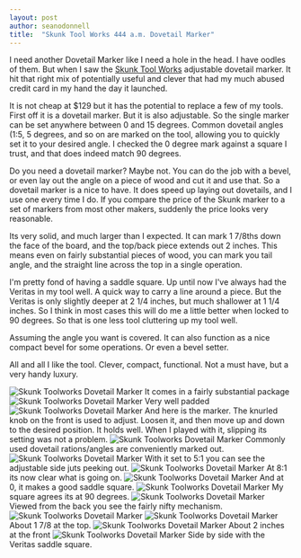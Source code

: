 ```yaml
---
layout: post
author: seanodonnell
title:  "Skunk Tool Works 444 a.m. Dovetail Marker"
---
```


I need another Dovetail Marker like I need a hole in the head. I have oodles of them. But when I saw the [Skunk Tool Works](https://www.skunktoolworks.com/product-page/no-444-am) adjustable dovetail marker. It hit that right mix of potentially useful and clever that had my much abused credit card in my hand the day it launched.

It is not cheap at $129 but it has the potential to replace a few of my tools.
First off it is a dovetail marker. But it is also adjustable. So the single marker can be set anywhere between 0 and 15 degrees. Common dovetail angles (1:5, 5 degrees, and so on are marked on the tool, allowing you to quickly set it to your desired angle. I checked the 0 degree mark against a square I trust, and that does indeed match 90 degrees. 

Do you need a dovetail marker? Maybe not. You can do the job with a bevel, or even lay out the angle on a piece of wood and cut it and use that. So a dovetail marker is a nice to have. It does speed up laying out dovetails, and I use one every time I do. If you compare the price of the Skunk marker to a set of markers from most other makers, suddenly the price looks very reasonable.

Its very solid, and much larger than I expected. It can mark 1 7/8ths down the face of the board, and the top/back piece extends out 2 inches. This means even on fairly substantial pieces of wood, you can mark you tail angle, and the straight line across the top in a single operation.

I'm pretty fond of having a saddle square. Up until now I've always had the Veritas in my tool well. A quick way to carry a line around a piece. But the Veritas is only slightly deeper at 2 1/4 inches, but much shallower at 1 1/4 inches. So I think in most cases this will do me a little better when locked to 90 degrees. So that is one less tool cluttering up my tool well.

Assuming the angle you want is covered. It can also function as a nice compact bevel for some operations. Or even a bevel setter.

All and all I like the tool. Clever, compact, functional. Not a must have, but a very handy luxury.  

![Skunk Toolworks Dovetail Marker](/assets/images/skunkmarker/1.jpg)
It comes in a fairly substantial package
![Skunk Toolworks Dovetail Marker](/assets/images/skunkmarker/2.jpg)
Very well padded
![Skunk Toolworks Dovetail Marker](/assets/images/skunkmarker/3.jpg)
And here is the marker. The knurled knob on the front is used to adjust. Loosen it, and then move up and down to the desired position. It holds well. When I played with it, slipping its setting was not a problem.
![Skunk Toolworks Dovetail Marker](/assets/images/skunkmarker/4.jpg)
Commonly used dovetail rations/angles are conveniently marked out.
![Skunk Toolworks Dovetail Marker](/assets/images/skunkmarker/5.jpg)
With it set to 5:1 you can see the adjustable side juts peeking out.
![Skunk Toolworks Dovetail Marker](/assets/images/skunkmarker/6.jpg)
At 8:1 its now clear what is going on.
![Skunk Toolworks Dovetail Marker](/assets/images/skunkmarker/7.jpg)
And at 0, it makes a good saddle square.
![Skunk Toolworks Dovetail Marker](/assets/images/skunkmarker/8.jpg)
My square agrees its at 90 degrees.
![Skunk Toolworks Dovetail Marker](/assets/images/skunkmarker/9.jpg)
Viewed from the back you see the fairly nifty mechanism.
![Skunk Toolworks Dovetail Marker](/assets/images/skunkmarker/10.jpg)
![Skunk Toolworks Dovetail Marker](/assets/images/skunkmarker/11.jpg)
About 1 7/8 at the top.
![Skunk Toolworks Dovetail Marker](/assets/images/skunkmarker/12.jpg)
About 2 inches at the front
![Skunk Toolworks Dovetail Marker](/assets/images/skunkmarker/13.jpg)
Side by side with the Veritas saddle square.

